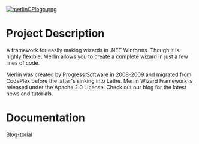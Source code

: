 [![merlinCPlogo.png](https://s2.postimg.org/4sbsa2dft/merlin_CPlogo.png)](https://postimg.org/image/iyrj5aoat/)

# Project Description 

A framework for easily making wizards in .NET Winforms. Though it is highly flexible, Merlin allows you to create a complete wizard in just a few lines of code.

Merlin was created by Progress Software in 2008-2009 and migrated from CodePlex before the latter's sinking into Lethe. Merlin Wizard Framework is released under the Apache 2.0 License. Check out our blog for the latest news and tutorials. 


# Documentation
[Blog-torial](http://themerlinwall.blogspot.com)
